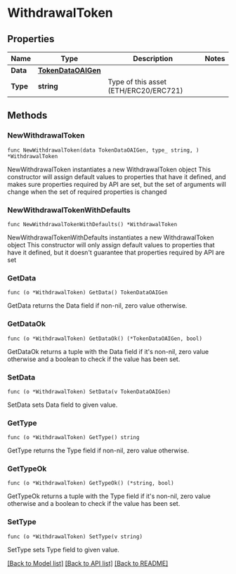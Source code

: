 # WithdrawalToken

## Properties

Name | Type | Description | Notes
------------ | ------------- | ------------- | -------------
**Data** | [**TokenDataOAIGen**](TokenDataOAIGen.md) |  | 
**Type** | **string** | Type of this asset (ETH/ERC20/ERC721) | 

## Methods

### NewWithdrawalToken

`func NewWithdrawalToken(data TokenDataOAIGen, type_ string, ) *WithdrawalToken`

NewWithdrawalToken instantiates a new WithdrawalToken object
This constructor will assign default values to properties that have it defined,
and makes sure properties required by API are set, but the set of arguments
will change when the set of required properties is changed

### NewWithdrawalTokenWithDefaults

`func NewWithdrawalTokenWithDefaults() *WithdrawalToken`

NewWithdrawalTokenWithDefaults instantiates a new WithdrawalToken object
This constructor will only assign default values to properties that have it defined,
but it doesn't guarantee that properties required by API are set

### GetData

`func (o *WithdrawalToken) GetData() TokenDataOAIGen`

GetData returns the Data field if non-nil, zero value otherwise.

### GetDataOk

`func (o *WithdrawalToken) GetDataOk() (*TokenDataOAIGen, bool)`

GetDataOk returns a tuple with the Data field if it's non-nil, zero value otherwise
and a boolean to check if the value has been set.

### SetData

`func (o *WithdrawalToken) SetData(v TokenDataOAIGen)`

SetData sets Data field to given value.


### GetType

`func (o *WithdrawalToken) GetType() string`

GetType returns the Type field if non-nil, zero value otherwise.

### GetTypeOk

`func (o *WithdrawalToken) GetTypeOk() (*string, bool)`

GetTypeOk returns a tuple with the Type field if it's non-nil, zero value otherwise
and a boolean to check if the value has been set.

### SetType

`func (o *WithdrawalToken) SetType(v string)`

SetType sets Type field to given value.



[[Back to Model list]](../README.md#documentation-for-models) [[Back to API list]](../README.md#documentation-for-api-endpoints) [[Back to README]](../README.md)


